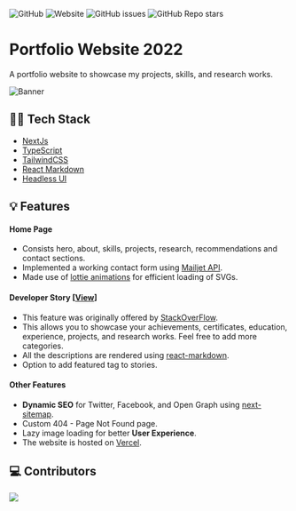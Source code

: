 ![GitHub](https://img.shields.io/github/license/nimishjn/portfolio-2022?style=for-the-badge)
![Website](https://img.shields.io/website?down_color=red&down_message=Down&style=for-the-badge&up_color=green&up_message=Online&url=https%3A%2F%2Fnimish-jain.com)
![GitHub issues](https://img.shields.io/github/issues-raw/nimishjn/portfolio-2022?style=for-the-badge)
![GitHub Repo stars](https://img.shields.io/github/stars/nimishjn/portfolio-2022?style=for-the-badge)

# Portfolio Website 2022
A portfolio website to showcase my projects, skills, and research works.

![Banner](public/banner.png)

## 👨‍💻 Tech Stack
- [NextJs](https://nextjs.org/)
- [TypeScript](https://www.typescriptlang.org/)
- [TailwindCSS](https://tailwindcss.com/)
- [React Markdown](https://www.npmjs.com/package/react-markdown)
- [Headless UI](https://headlessui.com/)

## 💡 Features

#### Home Page
- Consists hero, about, skills, projects, research, recommendations and contact sections.
- Implemented a working contact form using [Mailjet API](https://www.mailjet.com/).
- Made use of [lottie animations](https://lottiefiles.com/) for efficient loading of SVGs.

#### Developer Story [[View](https://nimish-jain.com/story)]
- This feature was originally offered by [StackOverFlow](https://stackoverflow.com/users/story/join).
- This allows you to showcase your achievements, certificates, education, experience, projects, and research works. Feel free to add more categories.
- All the descriptions are rendered using [react-markdown](https://www.npmjs.com/package/react-markdown).
- Option to add featured tag to stories.

#### Other Features
- **Dynamic SEO** for Twitter, Facebook, and Open Graph using [next-sitemap](https://www.npmjs.com/package/next-sitemap).
- Custom 404 - Page Not Found page.
- Lazy image loading for better **User Experience**.
- The website is hosted on [Vercel](https://vercel.com/).

## 💻 Contributors
<a href="https://github.com/nimishjn/portfolio-2022/graphs/contributors">
  <img src="https://contrib.rocks/image?repo=nimishjn/portfolio-2022" />
</a>
